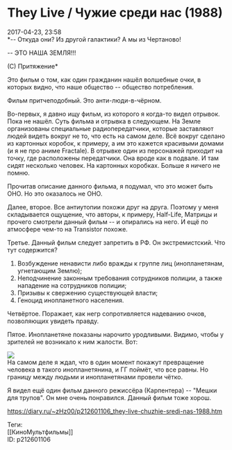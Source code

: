 They Live / Чужие среди нас (1988)
===================================

   
 2017-04-23, 23:58   
    *-- Откуда они? Из другой галактики? А мы из Чертаново!   
   
 -- ЭТО НАША ЗЕМЛЯ!!!   
   
 (С) Притяжение*     
   
 Это фильм о том, как один гражданин нашёл волшебные очки, в которых видно, что наше общество -- общество потребления.   
   
 Фильм притчеподобный. Это анти-люди-в-чёрном.   
   
 Во-первых, я давно ищу фильм, из которого я когда-то видел отрывок. Пока не нашёл. Суть фильма и отрывка в следующем. На Земле организованы специальные радиопередатчики, которые заставляют людей видеть вокруг не то, что есть на самом деле. Всё вокруг сделано из картонных коробок, к примеру, а им это кажется красивыми домами (и я не про аниме Fractale). В отрывке один из персонажей приходит на точку, где расположены передатчики. Она вроде как в подвале. И там сидят несколько человек. На картонных коробках. Больше я ничего не помню.   
   
 Прочитав описание данного фильма, я подумал, что это может быть ОНО. Но это оказалось не ОНО.   
   
 Далее, второе. Все антиутопии похожи друг на друга. Поэтому у меня складывается ощущение, что авторы, к примеру, Half-Life, Матрицы и прочего смотрели данный фильм -- и опирались на него. И ещё по атмосфере чем-то на Transistor похоже.   
   
 Третье. Данный фильм следует запретить в РФ. Он экстремистский. Что тут содержится?   
 1) Возбуждение ненависти либо вражды к группе лиц (инопланетянам, угнетающим Землю);   
 2) Неподчинение законным требования сотрудников полиции, а также нападение на сотрудников полиции;   
 3) Призывы к свержению существующей власти;   
 4) Геноцид инопланетного населения.   
   
 Четвёртое. Поражает, как негр сопротивляется надеванию очков, позволяющих увидеть правду.   
   
 Пятое. Инопланетяне показаны нарочито уродливыми. Видимо, чтобы у зрителей не возникало к ним жалости. Вот:   
   
  ![](https://i.imgur.com/DcWjhrH.png)    
 На самом деле я ждал, что в один момент покажут превращение человека в такого инопланетянина, и ГГ поймёт, что все равны. Но границу между людьми и инопланетянами провели чётко.   
   
 Я видел ещё один фильм данного режиссёра (Карпентера) -- "Мешки для трупов". Он мне очень понравился. Данный фильм тоже хорош.   
    
 <https://diary.ru/~zHz00/p212601106_they-live-chuzhie-sredi-nas-1988.htm>   
   
 Теги:   
 [[КиноМультфильмы]]   
 ID: p212601106
